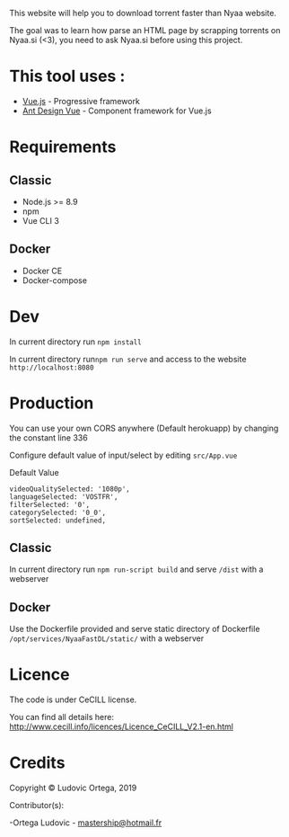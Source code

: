 This website will help you to download torrent faster than Nyaa website.

The goal was to learn how parse an HTML page by scrapping torrents on Nyaa.si (<3), you need to ask Nyaa.si before using this project.

# This tool uses :

* [Vue.js](https://vuejs.org/) - Progressive framework
* [Ant Design Vue](https://vue.ant.design/) - Component framework for Vue.js

# Requirements
## Classic
* Node.js >= 8.9
* npm
* Vue CLI 3

## Docker
- Docker CE
- Docker-compose

# Dev
In current directory run `npm install` 

In current directory run`npm run serve` and access to the website `http://localhost:8080`

# Production
You can use your own CORS anywhere (Default herokuapp) by changing the constant line 336

Configure default value of input/select by editing `src/App.vue`

Default Value
~~~~
videoQualitySelected: '1080p',
languageSelected: 'VOSTFR',
filterSelected: '0',
categorySelected: '0_0',
sortSelected: undefined,
~~~~
## Classic

In current directory run `npm run-script build` and serve `/dist` with a webserver

## Docker

Use the Dockerfile provided and serve static directory of Dockerfile `/opt/services/NyaaFastDL/static/` with a webserver

# Licence

The code is under CeCILL license.

You can find all details here: http://www.cecill.info/licences/Licence_CeCILL_V2.1-en.html

# Credits

Copyright © Ludovic Ortega, 2019

Contributor(s):

-Ortega Ludovic - mastership@hotmail.fr
